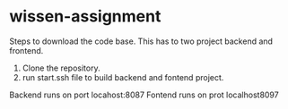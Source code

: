 # wissen-assignment

Steps to download the code base. This has to two project backend and frontend.

1. Clone the repository.
2. run start.ssh file to build backend and fontend project.

Backend runs on port locahost:8087
Fontend runs on prot localhost8097
